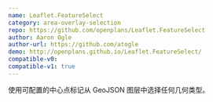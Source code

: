 ```yaml
---
name: Leaflet.FeatureSelect
category: area-overlay-selection
repo: https://github.com/openplans/Leaflet.FeatureSelect
author: Aaron Ogle
author-url: https://github.com/atogle
demo: http://openplans.github.io/Leaflet.FeatureSelect/
compatible-v0:
compatible-v1: true
---
```


使用可配置的中心点标记从 GeoJSON 图层中选择任何几何类型。
